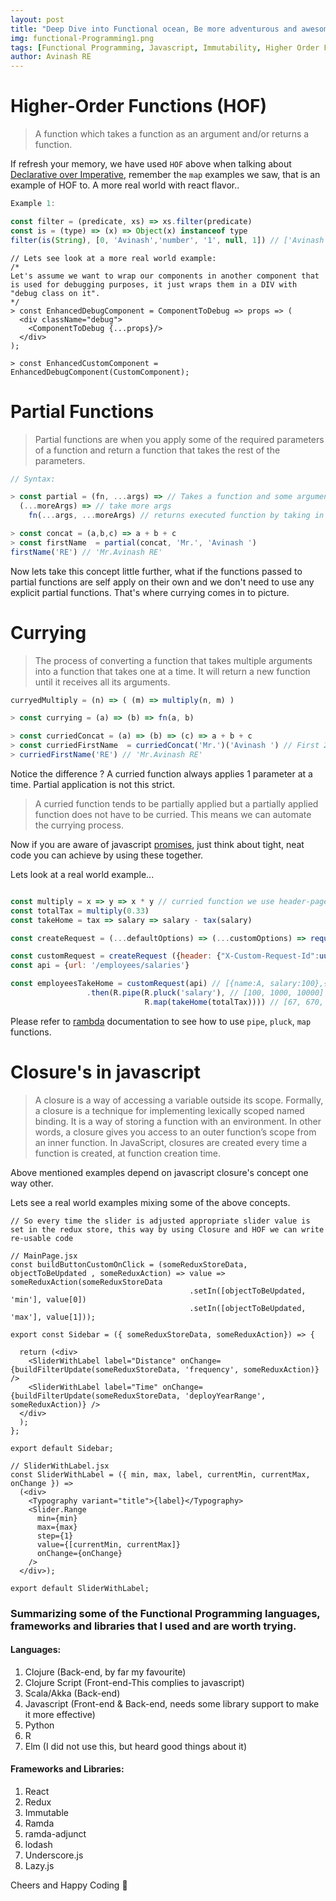 ```yaml
---
layout: post
title: "Deep Dive into Functional ocean, Be more adventurous and awesome !!!"
img: functional-Programming1.png
tags: [Functional Programming, Javascript, Immutability, Higher Order Functions, Closure, Partial Functions, Currying]
author: Avinash RE
---
```


# Higher-Order Functions (HOF)

> A function which takes a function as an argument and/or returns a function.

If refresh your memory, we have used `HOF` above when talking about [Declarative over Imperative](#declarative-over-imperative), remember the `map` examples we saw, that is an example of HOF to. A more real world with react flavor..

```javascript
Example 1:

const filter = (predicate, xs) => xs.filter(predicate)
const is = (type) => (x) => Object(x) instanceof type
filter(is(String), [0, 'Avinash','number', '1', null, 1]) // ['Avinash','number','1']
```
```
// Lets see look at a more real world example:
/*
Let's assume we want to wrap our components in another component that is used for debugging purposes, it just wraps them in a DIV with "debug class on it".
*/
> const EnhancedDebugComponent = ComponentToDebug => props => (
  <div className="debug">
    <ComponentToDebug {...props}/>
  </div>
);

> const EnhancedCustomComponent = EnhancedDebugComponent(CustomComponent);
```

# Partial Functions

> Partial functions are when you apply some of the required parameters of a function and return a function that takes the rest of the parameters.

```javascript
// Syntax:

> const partial = (fn, ...args) => // Takes a function and some arguments
  (...moreArgs) => // take more args
    fn(...args, ...moreArgs) // returns executed function by taking in all args.

> const concat = (a,b,c) => a + b + c
> const firstName  = partial(concat, 'Mr.', 'Avinash ')
firstName('RE') // 'Mr.Avinash RE'
```
Now lets take this concept little further, what if the functions passed to partial functions are self apply on their own and we don't need to use any explicit partial functions. That's where currying comes in to picture.

# Currying

> The process of converting a function that takes multiple arguments into a function that takes one at a time. It will return a new function until it receives all its arguments.

```javascript
curryedMultiply = (n) => ( (m) => multiply(n, m) )

> const currying = (a) => (b) => fn(a, b)

> const curriedConcat = (a) => (b) => (c) => a + b + c
> const curriedFirstName  = curriedConcat('Mr.')('Avinash ') // First 2 args are fulfilled and It will return a curredFunction that will resolve upon getting its last arg.
> curriedFirstName('RE') // 'Mr.Avinash RE'
```

Notice the difference ? A curried function always applies 1 parameter at a time. Partial application is not this strict.

> A curried function tends to be partially applied but a partially applied function does not have to be curried. This means we can automate the currying process.

Now if you are aware of javascript [promises](https://scotch.io/tutorials/javascript-promises-for-dummies), just think about tight, neat code you can achieve by using these together.

Lets look at a real world example...

```javascript

const multiply = x => y => x * y // curried function we use header-page
const totalTax = multiply(0.33)
const takeHome = tax => salary => salary - tax(salary)

const createRequest = (...defaultOptions) => (...customOptions) => request(...defaultOptions, ...customOptions)

const customRequest = createRequest ({header: {"X-Custom-Request-Id":uuid()}})
const api = {url: '/employees/salaries'}

const employeesTakeHome = customRequest(api) // [{name:A, salary:100},{name:B, salary:1000},{name:C, salary:10000}]
                 .then(R.pipe(R.pluck('salary'), // [100, 1000, 10000]
                              R.map(takeHome(totalTax)))) // [67, 670, 6700]
```
Please refer to [rambda](http://ramdajs.com/docs/#) documentation to see how to use `pipe`, `pluck`, `map` functions.

# Closure's in javascript

>A closure is a way of accessing a variable outside its scope. Formally, a closure is a technique for implementing lexically scoped named binding. It is a way of storing a function with an environment. In other words, a closure gives you access to an outer function’s scope from an inner function. In JavaScript, closures are created every time a function is created, at function creation time.

Above mentioned examples depend on javascript closure's concept one way other.

Lets see a real world examples mixing some of the above concepts.

```
// So every time the slider is adjusted appropriate slider value is set in the redux store, this way by using Closure and HOF we can write re-usable code

// MainPage.jsx
const buildButtonCustomOnClick = (someReduxStoreData, objectToBeUpdated , someReduxAction) => value => someReduxAction(someReduxStoreData
                                        .setIn([objectToBeUpdated, 'min'], value[0])
                                        .setIn([objectToBeUpdated, 'max'], value[1]));

export const Sidebar = ({ someReduxStoreData, someReduxAction}) => {

  return (<div>
    <SliderWithLabel label="Distance" onChange={buildFilterUpdate(someReduxStoreData, 'frequency', someReduxAction)} />
    <SliderWithLabel label="Time" onChange={buildFilterUpdate(someReduxStoreData, 'deployYearRange', someReduxAction)} />
  </div>
  );
};

export default Sidebar;

// SliderWithLabel.jsx
const SliderWithLabel = ({ min, max, label, currentMin, currentMax, onChange }) =>
  (<div>
    <Typography variant="title">{label}</Typography>
    <Slider.Range
      min={min}
      max={max}
      step={1}
      value={[currentMin, currentMax]}
      onChange={onChange}
    />
  </div>);

export default SliderWithLabel;           
```

### Summarizing some of the Functional Programming languages, frameworks and libraries that I used and are worth trying.

#### Languages:

1. Clojure (Back-end, by far my favourite)
2. Clojure Script (Front-end-This complies to javascript)
3. Scala/Akka (Back-end)
4. Javascript (Front-end & Back-end, needs some library support to make it more effective)
5. Python
6. R
7. Elm (I did not use this, but heard good things about it)

#### Frameworks and Libraries:

1. React
2. Redux
3. Immutable
4. Ramda
5. ramda-adjunct
6. lodash
7. Underscore.js
8. Lazy.js

Cheers and Happy Coding 🤘
